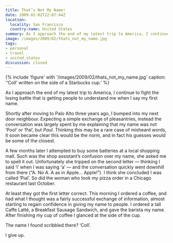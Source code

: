 ```yaml
---
title: That’s Not My Name!
date: 2009-02-02T22:07:44Z
location:
  locality: San Francisco
  country-name: United States
summary: As I approach the end of my latest trip to America, I continue to fight the losing battle that is getting people to understand me when I say my first name.
image: /images/2009/02/thats_not_my_name.jpg
tags:
- personal
- travel
- united_states
discussion: closed
---
```

{% include 'figure' with '/images/2009/02/thats_not_my_name.jpg'
  caption: '‘Coll’ written on the side of a Starbucks cup.'
%}

As I approach the end of my latest trip to America, I continue to fight the losing battle that is getting people to understand me when I say my first name.

Shortly after moving to Palo Alto three years ago, I bumped into my next door neighbour. Expecting a simple exchange of pleasantries, instead the conversation was largely spent by me explaining that my name was not ‘Pool’ or ‘Pal’, but *Paul*. Thinking this may be a rare case of misheard words, it soon became clear this would be the norm, and in fact his guesses would be some of the closest.

A few months later I attempted to buy some batteries at a local shopping mall. Such was the shop assistant’s confusion over my name, she asked me to spell it out. Unfortunately she tripped on the second letter — thinking I said ‘i’ when I was saying ‘a’ — and the conversation quickly went downhill from there (“A. No A. A as in Apple… Apple!”). I think she concluded I was called ‘Pial’. So did the woman who took my pizza order in a Chicago restaurant last October.

At least they got the first letter correct. This morning I ordered a coffee, and had what I thought was a fairly successful exchange of information, almost starting to regain confidence in giving my name to people. I ordered a tall Caffe Latté, a Breakfast Sausage Sandwich, and gave the barista my name. After finishing my cup of coffee I glanced at the side of the cup.

The name I found scribbled there? ‘Coll’.

I give up.

